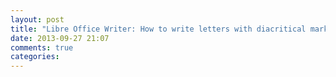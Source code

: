 ```yaml
---
layout: post
title: "Libre Office Writer: How to write letters with diacritical marks"
date: 2013-09-27 21:07
comments: true
categories: 
---
```

